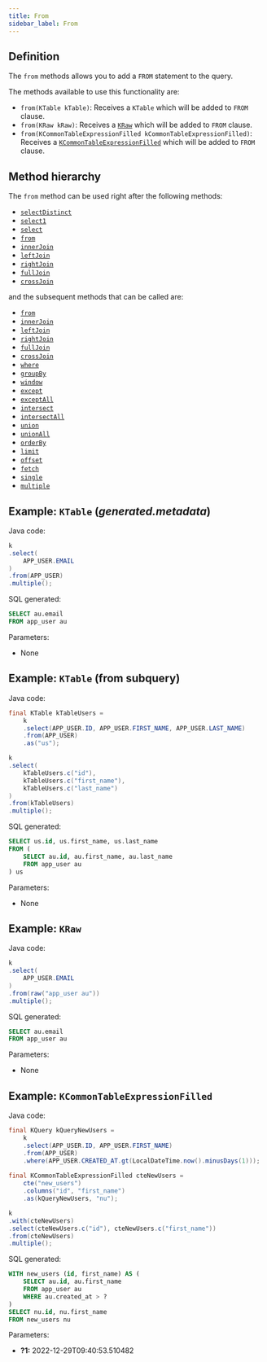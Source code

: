 ```yaml
---
title: From
sidebar_label: From
---
```


## Definition

The `from` methods allows you to add a `FROM` statement to the query.

The methods available to use this functionality are:

- `from(KTable kTable)`: Receives a `KTable` which will be added to `FROM` clause.
- `from(KRaw kRaw)`: Receives a [`KRaw`](/docs/select-statement/clauses/select/introduction#7-kraw) which will be added to `FROM` clause.
- `from(KCommonTableExpressionFilled kCommonTableExpressionFilled)`: Receives a [`KCommonTableExpressionFilled`](/docs/select-statement/clauses/with/introduction) which will be added to `FROM` clause.

## Method hierarchy

The `from` method can be used right after the following methods:

- [`selectDistinct`](/docs/select-statement/clauses/select/distinct)
- [`select1`](/docs/select-statement/clauses/select/select1)
- [`select`](/docs/select-statement/clauses/select/)
- [`from`](/docs/select-statement/clauses/from/)
- [`innerJoin`](/docs/select-statement/clauses/with)
- [`leftJoin`](/docs/select-statement/clauses/with)
- [`rightJoin`](/docs/select-statement/clauses/with)
- [`fullJoin`](/docs/select-statement/clauses/with)
- [`crossJoin`](/docs/select-statement/clauses/with)

and the subsequent methods that can be called are:

- [`from`](/docs/select-statement/clauses/from/)
- [`innerJoin`](/docs/select-statement/clauses/with)
- [`leftJoin`](/docs/select-statement/clauses/with)
- [`rightJoin`](/docs/select-statement/clauses/with)
- [`fullJoin`](/docs/select-statement/clauses/with)
- [`crossJoin`](/docs/select-statement/clauses/with)
- [`where`](/docs/select-statement/clauses/select/)
- [`groupBy`](/docs/select-statement/clauses/select/)
- [`window`](/docs/select-statement/clauses/select/)
- [`except`](/docs/select-statement/clauses/select/)
- [`exceptAll`](/docs/select-statement/clauses/select/)
- [`intersect`](/docs/select-statement/clauses/select/)
- [`intersectAll`](/docs/select-statement/clauses/select/)
- [`union`](/docs/select-statement/clauses/select/)
- [`unionAll`](/docs/select-statement/clauses/select/)
- [`orderBy`](/docs/select-statement/clauses/select/)
- [`limit`](/docs/select-statement/clauses/select/)
- [`offset`](/docs/select-statement/clauses/select/)
- [`fetch`](/docs/select-statement/clauses/select/)
- [`single`](/docs/select-statement/clauses/select/)
- [`multiple`](/docs/select-statement/clauses/select/)

## Example: `KTable` (_generated.metadata_)

Java code:

```java
k
.select(
    APP_USER.EMAIL
)
.from(APP_USER)
.multiple();
```

SQL generated:

```sql showLineNumbers
SELECT au.email
FROM app_user au
```

Parameters:

- None

## Example: `KTable` (from subquery)

Java code:

```java
final KTable kTableUsers =
    k
    .select(APP_USER.ID, APP_USER.FIRST_NAME, APP_USER.LAST_NAME)
    .from(APP_USER)
    .as("us");

k
.select(
    kTableUsers.c("id"),
    kTableUsers.c("first_name"),
    kTableUsers.c("last_name")
)
.from(kTableUsers)
.multiple();
```

SQL generated:

```sql showLineNumbers
SELECT us.id, us.first_name, us.last_name
FROM (
    SELECT au.id, au.first_name, au.last_name 
    FROM app_user au
) us
```

Parameters:

- None

## Example: `KRaw`

Java code:

```java
k
.select(
    APP_USER.EMAIL
)
.from(raw("app_user au"))
.multiple();
```

SQL generated:

```sql showLineNumbers
SELECT au.email
FROM app_user au
```

Parameters:

- None

## Example: `KCommonTableExpressionFilled`

Java code:

```java
final KQuery kQueryNewUsers =
    k
    .select(APP_USER.ID, APP_USER.FIRST_NAME)
    .from(APP_USER)
    .where(APP_USER.CREATED_AT.gt(LocalDateTime.now().minusDays(1)));
        
final KCommonTableExpressionFilled cteNewUsers = 
    cte("new_users")
    .columns("id", "first_name")
    .as(kQueryNewUsers, "nu");

k
.with(cteNewUsers)
.select(cteNewUsers.c("id"), cteNewUsers.c("first_name"))
.from(cteNewUsers)
.multiple();
```

SQL generated:

```sql showLineNumbers
WITH new_users (id, first_name) AS (
    SELECT au.id, au.first_name
    FROM app_user au
    WHERE au.created_at > ?
)
SELECT nu.id, nu.first_name
FROM new_users nu
```

Parameters:

- **?1:** 2022-12-29T09:40:53.510482